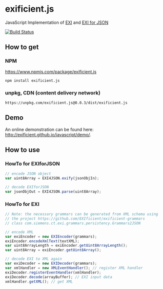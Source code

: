 # exificient.js
JavaScript Implementation of [EXI](https://www.w3.org/TR/exi/) and [EXI for JSON](https://www.w3.org/TR/exi-for-json/)

[![Build Status](https://travis-ci.org/EXIficient/exificient.js.svg?branch=master)](https://travis-ci.org/EXIficient/exificient.js)

## How to get

### NPM

https://www.npmjs.com/package/exificient.js

```
npm install exificient.js
```

### unpkg, CDN (content delivery network)

```
https://unpkg.com/exificient.js@0.0.3/dist/exificient.js
```

## Demo

An online demonstration can be found here: <http://exificient.github.io/javascript/demo/>.

## How to use

### HowTo for EXIforJSON

```javascript
// encode JSON object
var uint8Array = EXI4JSON.exify(jsonObjIn);

// decode EXIforJSON
var jsonObjOut = EXI4JSON.parse(uint8Array);
```


### HowTo for EXI

```javascript
// Note: the necessary grammars can be generated from XML schema using
// the project https://github.com/EXIficient/exificient-grammars
// class com.siemens.ct.exi.grammars.persistency.Grammars2JSON 

// encode XML
var exiEncoder = new EXIEncoder(grammars);	
exiEncoder.encodeXmlText(textXML);
var uint8ArrayLength = exiEncoder.getUint8ArrayLength();
var uint8Array = exiEncoder.getUint8Array();

// decode EXI to XML again
var exiDecoder = new EXIDecoder(grammars);
var xmlHandler = new XMLEventHandler(); // register XML handler
exiDecoder.registerEventHandler(xmlHandler);
exiDecoder.decode(arrayBuffer); // EXI input data
xmlHandler.getXML(); // get XML
```

